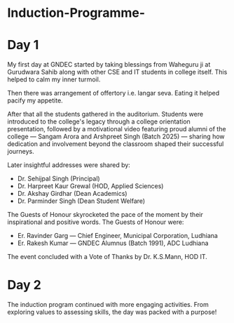 # Induction-Programme-

# Day 1
My first day at GNDEC started by taking blessings from Waheguru ji at Gurudwara Sahib along with other CSE and IT students in college itself. This helped to calm my inner turmoil.

Then there was arrangement of offertory i.e. langar seva. Eating it helped pacify my appetite. 

After that all the students gathered in the auditorium. Students were introduced to the college's legacy through a college orientation presentation, followed by a motivational video featuring proud alumni of the college — Sangam Arora and Arshpreet Singh (Batch 2025) — sharing how dedication and involvement beyond the classroom shaped their successful journeys.

Later insightful addresses were shared by:
* Dr. Sehijpal Singh (Principal)
* Dr. Harpreet Kaur Grewal (HOD, Applied Sciences)
* Dr. Akshay Girdhar (Dean Academics)
* Dr. Parminder Singh (Dean Student Welfare)

The Guests of Honour skyrocketed the pace of the moment by their inspirational and positive words. The Guests of Honour were: 
* Er. Ravinder Garg — Chief Engineer, Municipal Corporation, Ludhiana
* Er. Rakesh Kumar — GNDEC Alumnus (Batch 1991), ADC Ludhiana

The event concluded with a Vote of Thanks by Dr. K.S.Mann, HOD IT.



# Day 2
The induction program continued with more engaging activities. From exploring values to assessing skills, the day was packed with a purpose! 
